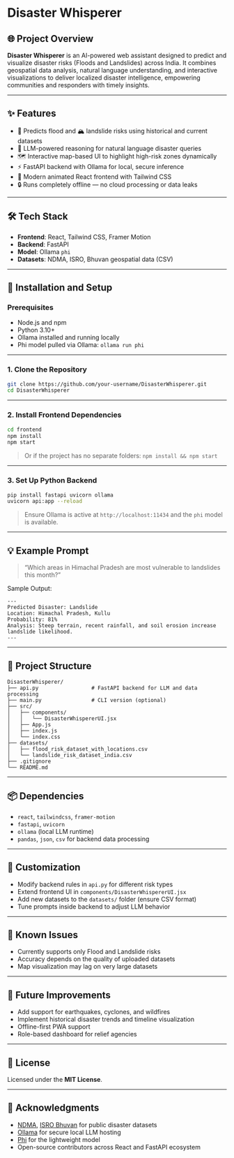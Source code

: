 # **Disaster Whisperer**



## 🌐 Project Overview

**Disaster Whisperer** is an AI-powered web assistant designed to predict and visualize disaster risks (Floods and Landslides) across India. It combines geospatial data analysis, natural language understanding, and interactive visualizations to deliver localized disaster intelligence, empowering communities and responders with timely insights.

---

## ✨ Features

- 🌊 Predicts flood and 🏔️ landslide risks using historical and current datasets
- 🧠 LLM-powered reasoning for natural language disaster queries
- 🗺️ Interactive map-based UI to highlight high-risk zones dynamically
- ⚡ FastAPI backend with Ollama for local, secure inference
- 🎨 Modern animated React frontend with Tailwind CSS
- 🔒 Runs completely offline — no cloud processing or data leaks

---

## 🛠️ Tech Stack

- **Frontend**: React, Tailwind CSS, Framer Motion
- **Backend**: FastAPI
- **Model**: Ollama `phi` 
- **Datasets**: NDMA, ISRO, Bhuvan geospatial data (CSV)

---

## 🚀 Installation and Setup

### Prerequisites

- Node.js and npm
- Python 3.10+
- Ollama installed and running locally
- Phi model pulled via Ollama: `ollama run phi`

---

### 1. Clone the Repository

```bash
git clone https://github.com/your-username/DisasterWhisperer.git
cd DisasterWhisperer
```

---

### 2. Install Frontend Dependencies

```bash
cd frontend
npm install
npm start
```

> Or if the project has no separate folders:
> `npm install && npm start`

---

### 3. Set Up Python Backend

```bash
pip install fastapi uvicorn ollama
uvicorn api:app --reload
```

> Ensure Ollama is active at `http://localhost:11434` and the `phi` model is available.

---

## 💡 Example Prompt

> “Which areas in Himachal Pradesh are most vulnerable to landslides this month?”

Sample Output:
```
---
Predicted Disaster: Landslide
Location: Himachal Pradesh, Kullu
Probability: 81%
Analysis: Steep terrain, recent rainfall, and soil erosion increase landslide likelihood.
---
```

---

## 📁 Project Structure

```
DisasterWhisperer/
├── api.py                 # FastAPI backend for LLM and data processing
├── main.py                # CLI version (optional)
├── src/
│   ├── components/
│   │   └── DisasterWhispererUI.jsx
│   ├── App.js
│   ├── index.js
│   └── index.css
├── datasets/
│   ├── flood_risk_dataset_with_locations.csv
│   └── landslide_risk_dataset_india.csv
├── .gitignore
└── README.md
```

---

## 📦 Dependencies

- `react`, `tailwindcss`, `framer-motion`
- `fastapi`, `uvicorn`
- `ollama` (local LLM runtime)
- `pandas`, `json`, `csv` for backend data processing

---

## 🔧 Customization

- Modify backend rules in `api.py` for different risk types
- Extend frontend UI in `components/DisasterWhispererUI.jsx`
- Add new datasets to the `datasets/` folder (ensure CSV format)
- Tune prompts inside backend to adjust LLM behavior

---

## 🐞 Known Issues

- Currently supports only Flood and Landslide risks
- Accuracy depends on the quality of uploaded datasets
- Map visualization may lag on very large datasets

---

## 🚧 Future Improvements

- Add support for earthquakes, cyclones, and wildfires
- Implement historical disaster trends and timeline visualization
- Offline-first PWA support
- Role-based dashboard for relief agencies

---

## 📄 License

Licensed under the **MIT License**.

---

## 🙌 Acknowledgments

- [NDMA](https://ndma.gov.in/), [ISRO Bhuvan](https://bhuvan.nrsc.gov.in/) for public disaster datasets
- [Ollama](https://ollama.com/) for secure local LLM hosting
- [Phi](https://huggingface.co/microsoft/phi-2) for the lightweight model
- Open-source contributors across React and FastAPI ecosystem
